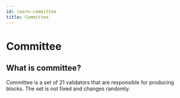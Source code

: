 ```yaml
---
id: learn-committee
title: Committee
---
```


# Committee

## What is committee?

Committee is a set of 21 validators that are responsible for producing blocks. The set is not fixed
and changes randomly.
